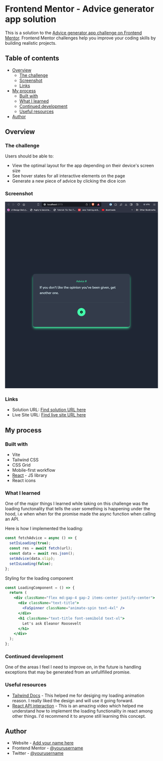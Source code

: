 # Frontend Mentor - Advice generator app solution

This is a solution to the [Advice generator app challenge on Frontend Mentor](https://www.frontendmentor.io/challenges/advice-generator-app-QdUG-13db). Frontend Mentor challenges help you improve your coding skills by building realistic projects.

## Table of contents

- [Overview](#overview)
  - [The challenge](#the-challenge)
  - [Screenshot](#screenshot)
  - [Links](#links)
- [My process](#my-process)
  - [Built with](#built-with)
  - [What I learned](#what-i-learned)
  - [Continued development](#continued-development)
  - [Useful resources](#useful-resources)
- [Author](#author)


## Overview

### The challenge

Users should be able to:

- View the optimal layout for the app depending on their device's screen size
- See hover states for all interactive elements on the page
- Generate a new piece of advice by clicking the dice icon

### Screenshot

![Advice App Screenshot](screenshot.png)

### Links

- Solution URL: [Find solution URL here](https://www.frontendmentor.io/solutions/responsive-advice-generator-page-using-react-and-tailwind-css-qkjQgtAIqj)
- Live Site URL: [Find live site URL here](https://advice-syt-project.netlify.app/)

## My process

### Built with

- Vite
- Tailwind CSS
- CSS Grid
- Mobile-first workflow
- [React](https://reactjs.org/) - JS library
- React icons

### What I learned

One of the major things I learned while taking on this challenge was the loading functonality that tells the user something is happening under the hood, i.e when when for the promise made the async function when calling an API.

Here is how I implemented the loading:

```js
const fetchAdvice = async () => {
  setIsLoading(true);
  const res = await fetch(url);
  const data = await res.json();
  setAdvice(data.slip);
  setIsLoading(false);
};
```

Styling for the loading component

```jsx
const LoadingComponent = () => {
  return (
    <div className="flex md:gap-4 gap-2 items-center justify-center">
      <div className="text-title">
        <FaSpinner className="animate-spin text-4xl" />
      </div>
      <h1 className="text-title font-semibold text-xl">
        Let's ask Eleanor Roosevelt
      </h1>
    </div>
  );
};
```

### Continued development

One of the areas I feel I need to improve on, in the future is handling exceptions that may be generated from an unfullfilled promise.

### Useful resources

- [Tailwind Docs](https://tailwindcss.com/docs/installation) - This helped me for desiging my loading animation reason. I really liked the design and will use it going forward.
- [React API interaction](https://www.youtube.com/watch?v=00lxm_doFYw) - This is an amazing video which helped me understand how to implement the loading functionality in react among other things. I'd recommend it to anyone still learning this concept.

## Author

- Website - [Add your name here](https://www.your-site.com)
- Frontend Mentor - [@yourusername](https://www.frontendmentor.io/profile/yourusername)
- Twitter - [@yourusername](https://www.twitter.com/yourusername)
